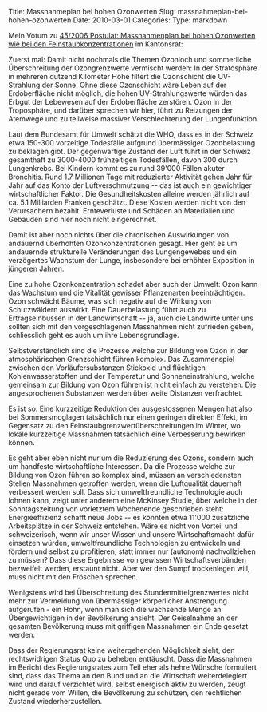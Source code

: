 Title: Massnahmeplan bei hohen Ozonwerten
Slug: massnahmeplan-bei-hohen-ozonwerten
Date: 2010-03-01
Categories:
Type: markdown

Mein Votum zu [45/2006 Postulat: Massnahmenplan bei hohen Ozonwerten wie bei den Feinstaubkonzentrationen](http://www.kantonsrat.zh.ch/Geschaeft_Details.aspx?ID=977ea62a-4c54-4a05-8891-a425bb4ed079) im Kantonsrat:

Zuerst mal: Damit nicht nochmals die Themen Ozonloch und sommerliche Überschreitung der Ozongrenzwerte vermischt werden: In der Stratosphäre in mehreren dutzend Kilometer Höhe filtert die Ozonschicht die UV-Strahlung der Sonne. Ohne diese Ozonschicht wäre Leben auf der Erdoberfläche nicht möglich, die hohen UV-Strahlungswerte würden das Erbgut der Lebewesen auf der Erdoberfläche zerstören. Ozon in der Troposphäre, und darüber sprechen wir hier, führt zu Reizungen der Atemwege und zu teilweise massiver Verschlechterung der Lungenfunktion.

Laut dem Bundesamt für Umwelt schätzt die WHO, dass es in der Schweiz etwa 150-300 vorzeitige Todesfälle aufgrund übermässiger Ozonbelastung zu beklagen gibt. Der gegenwärtige Zustand der Luft führt in der Schweiz gesamthaft zu 3000-4000 frühzeitigen Todesfällen, davon 300 durch Lungenkrebs. Bei Kindern kommt es zu rund 39'000 Fällen akuter Bronchitis. Rund 1.7 Millionen Tage mit reduzierter Aktivität gehen Jahr für Jahr auf das Konto der Luftverschmutzung -- das ist auch ein gewichtiger wirtschaftlicher Faktor. Die Gesundheitskosten alleine werden jährlich auf ca. 5.1 Milliarden Franken geschätzt. Diese Kosten werden nicht von den Verursachern bezahlt. Ernteverluste und Schäden an Materialien und Gebäuden sind hier noch nicht eingerechnet.

Damit ist aber noch nichts über die chronischen Auswirkungen von andauernd überhöhten Ozonkonzentrationen gesagt. Hier geht es um andauernde strukturelle Veränderungen des Lungengewebes und ein verzögertes Wachstum der Lunge, insbesondere bei erhöhter Exposition in jüngeren Jahren.

Eine zu hohe Ozonkonzentration schadet aber auch der Umwelt: Ozon kann das Wachstum und die Vitalität gewisser Pflanzenarten beeinträchtigen. Ozon schwächt Bäume, was sich negativ auf die Wirkung von Schutzwäldern auswirkt. Eine Dauerbelastung führt auch zu Ertragseinbussen in der Landwirtschaft -- ja, auch die Landwirte unter uns sollten sich mit den vorgeschlagenen Massnahmen nicht zufrieden geben, schliesslich geht es auch um ihre Lebensgrundlage.

Selbstverständlich sind die Prozesse welche zur Bildung von Ozon in der atmosphärischen Grenzschicht führen komplex. Das Zusammenspiel zwischen den Vorläufersubstanzen Stickoxid und flüchtigen Kohlenwasserstoffen und der Temperatur und Sonneneinstrahlung, welche gemeinsam zur Bildung von Ozon führen ist nicht einfach zu verstehen. Die angesprochenen Substanzen werden über weite Distanzen verfrachtet.

Es ist so: Eine kurzzeitige Reduktion der ausgestossenen Mengen hat also bei Sommersmoglagen tatsächlich nur einen geringen direkten Effekt, im Gegensatz zu den Feinstaubgrenzwertüberschreitungen im Winter, wo lokale kurzzeitige Massnahmen tatsächlich eine Verbesserung bewirken können.

Es geht aber eben nicht nur um die Reduzierung des Ozons, sondern auch um handfeste wirtschaftliche Interessen. Da die Prozesse welche zur Bildung von Ozon führen so komplex sind, müssen an verschiedensten Stellen Massnahmen getroffen werden, wenn die Luftqualität dauerhaft verbessert werden soll. Dass sich umweltfreundliche Technologie auch lohnen kann, zeigt unter anderem eine McKinsey Studie, über welche in der Sonntagszeitung von vorletztem Wochenende geschrieben steht: Energieeffizienz schafft neue Jobs -- es könnten etwa 11'000 zusätzliche Arbeitsplätze in der Schweiz entstehen. Wäre es nicht von Vorteil und schweizerisch, wenn wir unser Wissen und unsere Wirtschaftsmacht dafür einsetzen würden, umweltfreundliche Technologien zu entwickeln und fördern und selbst zu profitieren, statt immer nur (autonom) nachvollziehen zu müssen? Dass diese Ergebnisse von gewissen Wirtschaftsverbänden bezweifelt werden, erstaunt nicht. Aber wer den Sumpf trockenlegen will, muss nicht mit den Fröschen sprechen.

Wenigstens wird bei Überschreitung des Stundenmittelgrenzwertes nicht mehr zur Vermeidung von übermässiger körperlicher Anstrengung aufgerufen - ein Hohn, wenn man sich die wachsende Menge an Übergewichtigen in der Bevölkerung ansieht. Der Geiselnahme an der gesamten Bevölkerung muss mit griffigen Massnahmen ein Ende gesetzt werden.

Dass der Regierungsrat keine weitergehenden Möglichkeit sieht, den rechtswidrigen Status Quo zu beheben enttäuscht. Dass die Massnahmen im Bericht des Regierungsrates zum Teil eher als hehre Wünsche formuliert sind, dass das Thema an den Bund und an die Wirtschaft weiterdelegiert wird und darauf verzichtet wird, selbst energisch aktiv zu werden, zeugt nicht gerade vom Willen, die Bevölkerung zu schützen, den rechtlichen Zustand wiederherzustellen.
